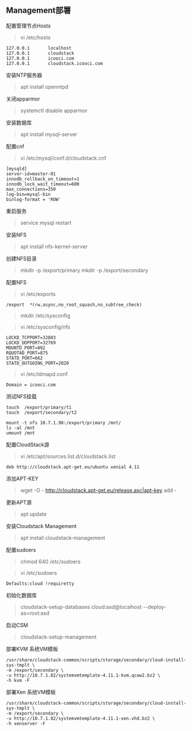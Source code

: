 ## Management部署

配置管理节点Hosts

> vi /etc/hosts
```
127.0.0.1       localhost
127.0.0.1       cloudstack
127.0.0.1       icooci.com
127.0.0.1       cloudstack.icooci.com
```

安装NTP服务器
> apt install openntpd

关闭apparmor

> systemctl disable apparmor

安装数据库

> apt install mysql-server

配置cnf

> vi /etc/mysql/conf.d/cloudstack.cnf
```
[mysqld]
server-id=master-01
innodb_rollback_on_timeout=1
innodb_lock_wait_timeout=600
max_connections=350
log-bin=mysql-bin
binlog-format = 'ROW'
```

重启服务
> service mysql restart


安装NFS
> apt install nfs-kernel-server

创建NFS目录
> mkdir -p /export/primary
> mkdir -p /export/secondary

配置NFS
> vi /etc/exports
```
/export  *(rw,async,no_root_squash,no_subtree_check)
```

> mkdir /etc/sysconfig

> vi /etc/sysconfig/nfs
```
LOCKD_TCPPORT=32803
LOCKD_UDPPORT=32769
MOUNTD_PORT=892
RQUOTAD_PORT=875
STATD_PORT=662
STATD_OUTGOING_PORT=2020
```

> vi /etc/idmapd.conf
```
Domain = icooci.com
```

测试NFS挂载
```
touch  /export/primary/t1
touch  /export/secondary/t2

mount -t nfs 10.7.1.98:/export/primary /mnt/
ls -al /mnt
umount /mnt
```

配置CloudStack源
> vi /etc/apt/sources.list.d/cloudstack.list
```
deb http://cloudstack.apt-get.eu/ubuntu xenial 4.11
```

添加APT-KEY
> wget -O - http://cloudstack.apt-get.eu/release.asc|apt-key add -

更新APT源
> apt update

安装Cloudstack Management
> apt install cloudstack-management

配置sudoers
> chmod 640 /etc/sudoers

> vi /etc/sudoers
```
Defaults:cloud !requiretty
```

初始化数据库
> cloudstack-setup-databases cloud:asd@localhost --deploy-as=root:asd


启动CSM
> cloudstack-setup-management


部署KVM
系统VM模板
```
/usr/share/cloudstack-common/scripts/storage/secondary/cloud-install-sys-tmplt \
-m /export/secondary \
-u http://10.7.1.82/systemvmtemplate-4.11.1-kvm.qcow2.bz2 \
-h kvm -F
```

部署Xen
系统VM模板
```
/usr/share/cloudstack-common/scripts/storage/secondary/cloud-install-sys-tmplt \
-m /export/secondary \
-u http://10.7.1.82/systemvmtemplate-4.11.1-xen.vhd.bz2 \
-h xenserver -F
```
